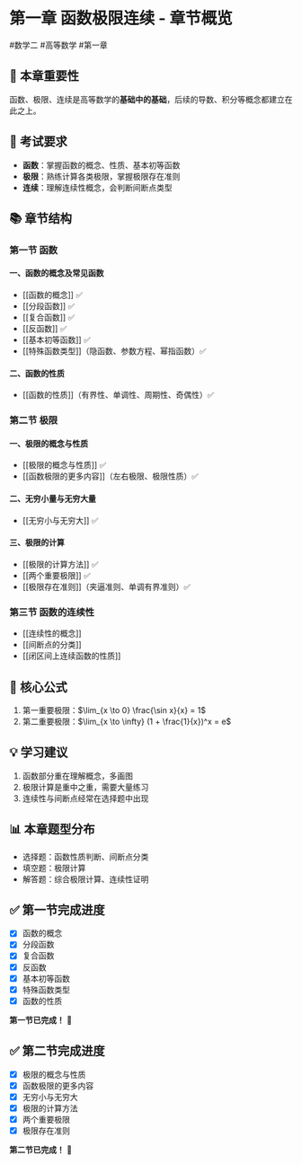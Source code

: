 # 第一章 函数极限连续 - 章节概览

#数学二 #高等数学 #第一章

## 📌 本章重要性
函数、极限、连续是高等数学的**基础中的基础**，后续的导数、积分等概念都建立在此之上。

## 🎯 考试要求
- **函数**：掌握函数的概念、性质、基本初等函数
- **极限**：熟练计算各类极限，掌握极限存在准则
- **连续**：理解连续性概念，会判断间断点类型

## 📚 章节结构

### 第一节 函数
#### 一、函数的概念及常见函数
- [[函数的概念]] ✅
- [[分段函数]] ✅
- [[复合函数]] ✅
- [[反函数]] ✅
- [[基本初等函数]] ✅
- [[特殊函数类型]]（隐函数、参数方程、幂指函数）✅

#### 二、函数的性质
- [[函数的性质]]（有界性、单调性、周期性、奇偶性）✅

### 第二节 极限
#### 一、极限的概念与性质
- [[极限的概念与性质]] ✅
- [[函数极限的更多内容]]（左右极限、极限性质）✅

#### 二、无穷小量与无穷大量
- [[无穷小与无穷大]] ✅

#### 三、极限的计算
- [[极限的计算方法]] ✅
- [[两个重要极限]] ✅
- [[极限存在准则]]（夹逼准则、单调有界准则）✅

### 第三节 函数的连续性
- [[连续性的概念]]
- [[间断点的分类]]
- [[闭区间上连续函数的性质]]

## 🔑 核心公式
1. 第一重要极限：$\lim_{x \to 0} \frac{\sin x}{x} = 1$
2. 第二重要极限：$\lim_{x \to \infty} (1 + \frac{1}{x})^x = e$

## 💡 学习建议
1. 函数部分重在理解概念，多画图
2. 极限计算是重中之重，需要大量练习
3. 连续性与间断点经常在选择题中出现

## 📊 本章题型分布
- 选择题：函数性质判断、间断点分类
- 填空题：极限计算
- 解答题：综合极限计算、连续性证明

## ✅ 第一节完成进度
- [x] 函数的概念
- [x] 分段函数
- [x] 复合函数
- [x] 反函数
- [x] 基本初等函数
- [x] 特殊函数类型
- [x] 函数的性质

**第一节已完成！** 🎉

## ✅ 第二节完成进度
- [x] 极限的概念与性质
- [x] 函数极限的更多内容
- [x] 无穷小与无穷大
- [x] 极限的计算方法
- [x] 两个重要极限
- [x] 极限存在准则

**第二节已完成！** 🎉